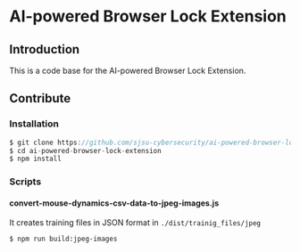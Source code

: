 # AI-powered Browser Lock Extension

## Introduction
This is a code base for the AI-powered Browser Lock Extension.

## Contribute
### Installation
```js
$ git clone https://github.com/sjsu-cybersecurity/ai-powered-browser-lock-extension.git
$ cd ai-powered-browser-lock-extension
$ npm install
```

### Scripts
#### convert-mouse-dynamics-csv-data-to-jpeg-images.js
It creates training files in JSON format in `./dist/trainig_files/jpeg`
```bash
$ npm run build:jpeg-images
```
